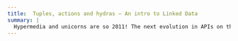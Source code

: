 ```yaml
---
title:  Tuples, actions and hydras – An intro to Linked Data
summary: |
  Hypermedia and unicorns are so 2011! The next evolution in APIs on the web may well be linked data. With the recent adoption of json-ld by Google, we may finally be seeing the semantic web break into our world. We will discover, by browsing a children's book, what resources are and how they relate to one another. Don't be afraid, you will discover many mythical creatures, from  resources and tuples to json-ld, hydra, and maybe even RDF.
---
```

<!--
 - Making sense of a web of lies
 - The semantic web that never happened
 - Tuples, actions and hydras – An intro to Linked Data
  -->